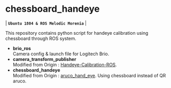 # chessboard_handeye
| **`Ubuntu 1804 & ROS Melodic Morenia`** |  

This repository contains python script for handeye calibration using chessboard through ROS system.

* **brio_ros**   
Camera config & launch file for Logitech Brio.  
* **camera_transform_publisher**   
Modified from Origin : [Handeye-Calibration-ROS](https://github.com/lixiny/Handeye-Calibration-ROS/). 
* **chessboard_handeye**   
Modified from Origin : [aruco_hand_eye](https://github.com/jhu-lcsr/aruco_hand_eye). 
Using chessboard instead of QR aruco.

